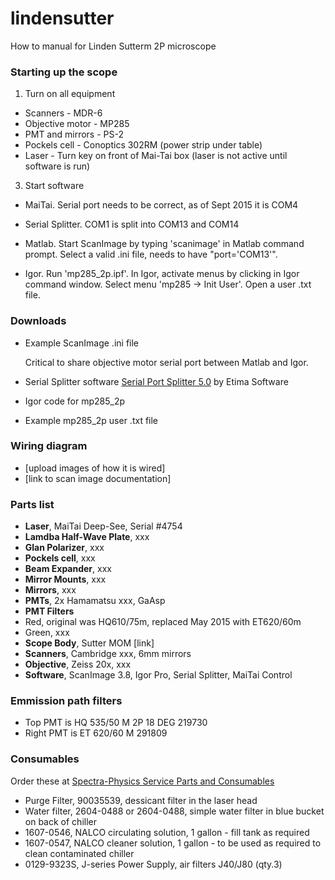 # lindensutter
How to manual for Linden Sutterm 2P microscope

### Starting up the scope

1. Turn on all equipment
 - Scanners - MDR-6
 - Objective motor - MP285
 - PMT and mirrors - PS-2
 - Pockels cell - Conoptics 302RM (power strip under table)
 - Laser - Turn key on front of Mai-Tai box (laser is not active until software is run)

3. Start software
 - MaiTai.
 Serial port needs to be correct, as of Sept 2015 it is COM4

 - Serial Splitter.
 COM1 is split into COM13 and COM14

 - Matlab.
   Start ScanImage by typing 'scanimage' in Matlab command prompt.
   Select a valid .ini file, needs to have "port='COM13'".

 - Igor.
   Run 'mp285_2p.ipf'.
   In Igor, activate menus by clicking in Igor command window.
   Select menu 'mp285 -> Init User'.
   Open a user .txt file.

### Downloads
 - Example ScanImage .ini file

   Critical to share objective motor serial port between Matlab and Igor.

 - Serial Splitter software
 [Serial Port Splitter 5.0](http://www.eltima.com/products/serialsplitter/) by Etima Software

 - Igor code for mp285_2p
 - Example mp285_2p user .txt file
 
### Wiring diagram
 - [upload images of how it is wired]
 - [link to scan image documentation]
 

### Parts list
 - **Laser**, MaiTai Deep-See, Serial #4754
 - **Lamdba Half-Wave Plate**, xxx
 - **Glan Polarizer**, xxx
 - **Pockels cell**, xxx
 - **Beam Expander**, xxx
 - **Mirror Mounts**, xxx
 - **Mirrors**, xxx
 - **PMTs**, 2x Hamamatsu xxx, GaAsp
 - **PMT Filters**
  - Red, original was HQ610/75m, replaced May 2015 with ET620/60m 
  - Green, xxx
 - **Scope Body**, Sutter MOM [link]
 - **Scanners**, Cambridge xxx, 6mm mirrors
 - **Objective**, Zeiss 20x, xxx
 - **Software**, ScanImage 3.8, Igor Pro, Serial Splitter, MaiTai Control

### Emmission path filters

 - Top PMT is HQ 535/50 M 2P 18 DEG 219730
 - Right PMT is ET 620/60 M 291809

### Consumables
Order these at [Spectra-Physics Service Parts and Consumables](http://www.spectra-physics.com/service/service-parts)

  - Purge Filter, 90035539, dessicant filter in the laser head
  - Water filter, 2604-0488 or 2604-0488, simple water filter in blue bucket on back of chiller
  - 1607-0546, NALCO circulating solution, 1 gallon - fill tank as required
  - 1607-0547, NALCO cleaner solution, 1 gallon - to be used as required to clean contaminated chiller
  - 0129-9323S, J-series Power Supply, air filters J40/J80 (qty.3)


